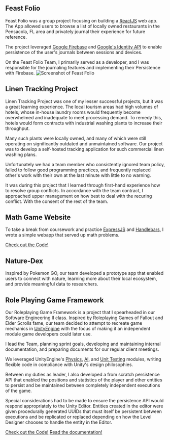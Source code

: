 ## Feast Folio
Feast Folio was a group project focusing on building a [ReactJS](https://react.dev/) web app. The App allowed users to browse a list of locally owned restaurants in the Pensacola, FL  area and privately journal their experience for future reference.

The project leveraged [Google Firebase](https://firebase.google.com/) and [Google's Identity API](https://developers.google.com/identity/protocols/oauth2) to enable persistence of the user's journals between sessions and devices.

On the Feast Folio Team, I primarily served as a developer, and I was responsible for the journaling features and implementing their Persistence with Firebase.
![Screenshot of Feast Folio](./../img/FeastFolioExample.png)
## Linen Tracking Project

Linen Tracking Project was one of my lesser successful projects, but it was a great learning experience. The local tourism areas had high volumes of hotels, whose in-house laundry rooms would frequently become overwhelmed and inadequate to meet processing demand. To remedy this, hotels would form contracts with industrial washing plants to increase their throughput.

Many such plants were locally owned, and many of which were still operating on significantly outdated and unmaintained software. Our project was to develop a self-hosted tracking application for such commercial linen washing plans.

Unfortunately we had a team member who consistently ignored team policy, failed to follow good programming practices, and frequently replaced other's work with their own at the last minute with little to no warning.

It was during this project that I learned through first-hand experience how to resolve group conflicts. In accordance with the team contract, I approached upper management on how best to deal with the recuring conflict. With the consent of the rest of the team.
## Math Game Website
To take a break from coursework and practice [ExpressJS](https://expressjs.com/) and [Handlebars](https://handlebarsjs.com/), I wrote a simple webapp that served up math problems.

<a type="button" class="btn btn-primary" href="https://github.com/EhoNo1/MathGameWebsite">Check out the Code!</a>
## Nature-Dex
Inspired by Pokemon GO, our team developed a prototype app that enabled users to connect with nature, learning more about their local ecosystem, and provide meaningful data to researchers.
## Role Playing Game Framework
Our Roleplaying Game Framework is a project that I spearheaded in our Software Engineering II class. Inspired by Roleplaying Games of Fallout and Elder Scrolls fame, our team decided to attempt to recreate game mechanics in [UnityEngine](https://unity.com/) with the focus of making it an independent module game developers could later use.

I lead the Team, planning sprint goals, developing and maintaining internal documentation, and preparing documents for our regular client meetings.

We leveraged UnityEngine's [Physics](https://docs.unity3d.com/Packages/com.unity.physics@1.0/manual/index.html), [AI](https://docs.unity3d.com/6000.0/Documentation/ScriptReference/UnityEngine.AIModule.html), and [Unit Testing](https://docs.unity3d.com/Packages/com.unity.test-framework@1.4/manual/index.html) modules, writing flexible code in compliance with Unity's design philosophies. 

Between my duties as leader, I also developed a from scratch persistence API that enabled the positions and statistics of the player and other entities to persist and be maintained between completely independent executions of the game. 

Special considerations had to be made to ensure the persistence API would respond appropriately to the Unity Editor. Entities created in the editor were given procedurally generated UUIDs that must itself be persistent between executions and be replicated or replaced depending on how the Level Designer chooses to handle the entity in the Editor.

<a type="button" class="btn btn-primary" href="https://github.com/Group-5-Spring-CEN3032/Software-Engineering-Group-5">Check out the Code!</a> <a type="button" class="btn btn-primary" href="https://group-5-spring-cen3032.github.io/Project-Documentation/Manual/NPCs/">Read the documentation!</a>

